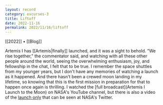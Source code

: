```yaml
---
layout: record
category: excurses-3
title: Liftoff
date: 2022-11-16
permalink: 2022/11/16/liftoff
---
```


[[2022]] • [[Blog]]

Artemis I has [[Artemis|finally]] launched, and it was a sight to behold. "We rise together," the commentator said, and watching with all these other people around the world, seeing the overwhelming enthusiasm, joy, and fellowship in the chat, I felt that to be true. I remember the space shuttles from my younger years, but I don't have any memories of watching a launch as it happened. And there hasn't been a crewed moon landing in my lifetime, so knowing that this is the first mission in preparation for that to happen once again is thrilling. I watched the [full broadcast](Artemis I Launch to the Moon) on NASA's YouTube channel, but there is also a video of the [launch only](https://twitter.com/NASA/status/1592772202289430528) that can be seen at NASA's Twitter.
